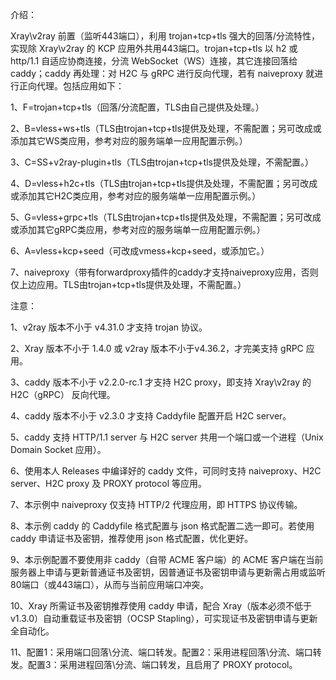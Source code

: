介绍：

Xray\v2ray 前置（监听443端口），利用 trojan+tcp+tls 强大的回落/分流特性，实现除 Xray\v2ray 的 KCP 应用外共用443端口。trojan+tcp+tls 以 h2 或 http/1.1 自适应协商连接，分流 WebSocket（WS）连接，其它连接回落给 caddy；caddy 再处理：对 H2C 与 gRPC 进行反向代理，若有 naiveproxy 就进行正向代理。包括应用如下：

1、F=trojan+tcp+tls（回落/分流配置，TLS由自己提供及处理。）

2、B=vless+ws+tls（TLS由trojan+tcp+tls提供及处理，不需配置；另可改成或添加其它WS类应用，参考对应的服务端单一应用配置示例。）

3、C=SS+v2ray-plugin+tls（TLS由trojan+tcp+tls提供及处理，不需配置。）

4、D=vless+h2c+tls（TLS由trojan+tcp+tls提供及处理，不需配置；另可改成或添加其它H2C类应用，参考对应的服务端单一应用配置示例。）

5、G=vless+grpc+tls（TLS由trojan+tcp+tls提供及处理，不需配置；另可改成或添加其它gRPC类应用，参考对应的服务端单一应用配置示例。）

6、A=vless+kcp+seed（可改成vmess+kcp+seed，或添加它。）

7、naiveproxy（带有forwardproxy插件的caddy才支持naiveproxy应用，否则仅上边应用。TLS由trojan+tcp+tls提供及处理，不需配置。）

注意：

1、v2ray 版本不小于 v4.31.0 才支持 trojan 协议。

2、Xray 版本不小于 1.4.0 或 v2ray 版本不小于v4.36.2，才完美支持 gRPC 应用。

3、caddy 版本不小于 v2.2.0-rc.1 才支持 H2C proxy，即支持 Xray\v2ray 的 H2C（gRPC） 反向代理。

4、caddy 版本不小于 v2.3.0 才支持 Caddyfile 配置开启 H2C server。

5、caddy 支持 HTTP/1.1 server 与 H2C server 共用一个端口或一个进程（Unix Domain Socket 应用）。

6、使用本人 Releases 中编译好的 caddy 文件，可同时支持 naiveproxy、H2C server、H2C proxy 及 PROXY protocol 等应用。

7、本示例中 naiveproxy 仅支持 HTTP/2 代理应用，即 HTTPS 协议传输。

8、本示例 caddy 的 Caddyfile 格式配置与 json 格式配置二选一即可。若使用 caddy 申请证书及密钥，推荐使用 json 格式配置，优化更好。

9、本示例配置不要使用非 caddy（自带 ACME 客户端）的 ACME 客户端在当前服务器上申请与更新普通证书及密钥，因普通证书及密钥申请与更新需占用或监听80端口（或443端口），从而与当前应用端口冲突。

10、Xray 所需证书及密钥推荐使用 caddy 申请，配合 Xray（版本必须不低于v1.3.0）自动重载证书及密钥（OCSP Stapling），可实现证书及密钥申请与更新全自动化。

11、配置1：采用端口回落\分流、端口转发。配置2：采用进程回落\分流、端口转发。配置3：采用进程回落\分流、端口转发，且启用了 PROXY protocol。
